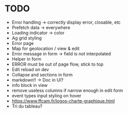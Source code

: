 # TODO

- Error handling -> correctly display error, closable, etc
- Prefetch data -> everywhere
- Loading indicator -> color
- Ag grid styling
- Error page
- Map for geolocation / view & edit
- Error message in form -> field is not interpolated
- Helper in form
- ERROR must be out of page flow, stick to top
- Edit reload on dev
- Collapse and sections in form
- markdown!! -> Doc in UI?
- info block in view
- remove useless columns if narrow enough in edit form
- event types input styling on hover
- <https://www.ffcam.fr/logos-charte-graphique.html>
- Tri du tableau?
